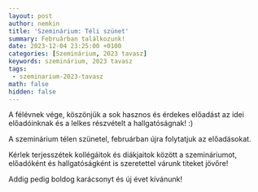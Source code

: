 ```yaml
---
layout: post
author: nemkin
title: 'Szeminárium: Téli szünet'
summary: Februárban találkozunk!
date: 2023-12-04 23:25:00 +0100
categories: [Szeminárium, 2023 tavasz]
keywords: szeminárium, 2023 tavasz
tags:
 - szeminarium-2023-tavasz
math: false
hidden: false
---
```


A félévnek vége, köszönjük a sok hasznos és érdekes előadást az idei előadóinknak és a lelkes részvételt a hallgatóságnak! :)

A szeminárium télen szünetel, februárban újra folytatjuk az előadásokat.

Kérlek terjesszétek kollégáitok és diákjaitok között a szemináriumot, előadóként és hallgatóságként is szeretettel várunk titeket jövőre!

Addig pedig boldog karácsonyt és új évet kívánunk!
